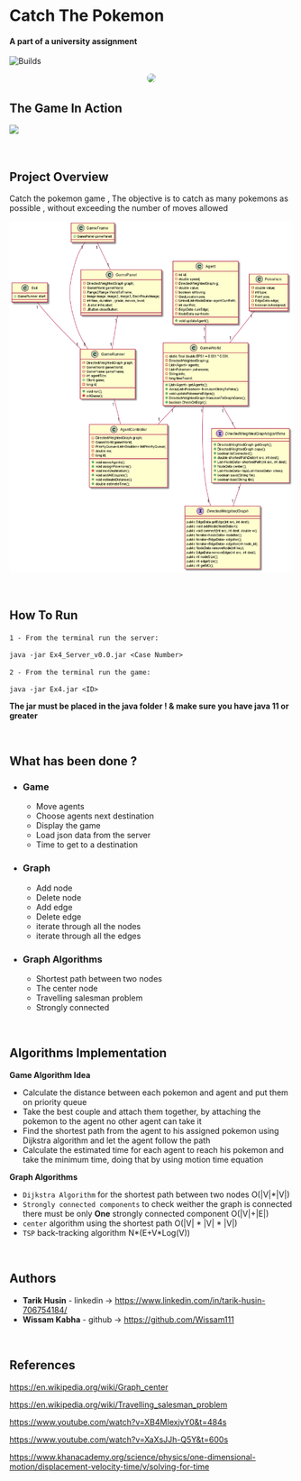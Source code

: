 

# Catch The Pokemon

#### A part of a university assignment

![Builds](https://github.com/project-chip/connectedhomeip/workflows/Builds/badge.svg)

<p align="center">
<img style="border-radius: 30px" src="https://github.com/6arek212/CatchThePokemon-OOP-Assignment-4-JAVA/blob/wissam-v1/src/main/java/GameGui/tools/intro.gif" width="200px">
</p>



## The Game In Action


![](imgs/game_running.gif)



</br>

## Project Overview

Catch the pokemon game , The objective is to catch as many pokemons as possible ,
without exceeding the number of moves allowed 


![](imgs/uml.png)

</br>







## How To Run

`1 - From the terminal run the server: `
    
    java -jar Ex4_Server_v0.0.jar <Case Number>

`2 - From the terminal run the game: `

    java -jar Ex4.jar <ID>

**The jar must be placed in the java folder ! & make sure you have java 11 or greater**


</br>



## What has been done ?
- ### Game
    
    - Move agents 
    - Choose agents next destination
    - Display the game
    - Load json data from the server
    - Time to get to a destination


- ### Graph

    - Add node
    - Delete node
    - Add edge
    - Delete edge
    - iterate through all the nodes
    - iterate through all the edges


- ### Graph Algorithms

    - Shortest path between two nodes
    - The center node
    - Travelling salesman problem
    - Strongly connected



</br>

## Algorithms Implementation

**Game Algorithm Idea**

- Calculate the distance between each pokemon and agent and put them on priority queue
- Take the best couple and attach them together, by attaching the pokemon to the agent no other agent can take it
- Find the shortest path from the agent to his assigned pokemon using Dijkstra algorithm and let the agent follow the path
- Calculate the estimated time for each agent to reach his pokemon and take the minimum time, doing that by using motion time equation



**Graph Algorithms**
- `Dijkstra Algorithm` for the shortest path between two nodes O(|V|*|V|)
- `Strongly connected components` to check weither the graph is connected there must be only **One** strongly connected
  component O(|V|+|E|)
- `center` algorithm using the shortest path O(|V| * |V| * |V|)
- `TSP` back-tracking algorithm N*(E+V*Log(V))

</br>


   




## Authors

* **Tarik Husin**  - linkedin -> https://www.linkedin.com/in/tarik-husin-706754184/
* **Wissam Kabha**  - github -> https://github.com/Wissam111

</br>

## References

https://en.wikipedia.org/wiki/Graph_center

https://en.wikipedia.org/wiki/Travelling_salesman_problem

https://www.youtube.com/watch?v=XB4MIexjvY0&t=484s

https://www.youtube.com/watch?v=XaXsJJh-Q5Y&t=600s

https://www.khanacademy.org/science/physics/one-dimensional-motion/displacement-velocity-time/v/solving-for-time
